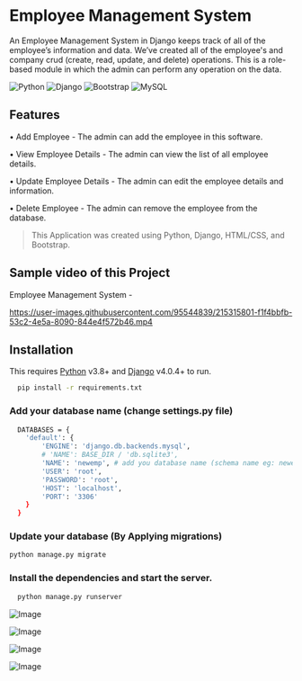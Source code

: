 
# Employee Management System

An Employee Management System in Django keeps track of all of the employee’s information and data. We’ve created all of the employee's and company crud (create, read, update, and delete) operations. This is a role-based module in which the admin can perform any operation on the data.

![Python](https://img.shields.io/badge/python-3670A0?style=for-the-badge&logo=python&logoColor=ffdd54) ![Django](https://img.shields.io/badge/django-%23092E20.svg?style=for-the-badge&logo=django&logoColor=white) ![Bootstrap](https://img.shields.io/badge/bootstrap-%23563D7C.svg?style=for-the-badge&logo=bootstrap&logoColor=white) ![MySQL](https://img.shields.io/badge/mysql-%2300f.svg?style=for-the-badge&logo=mysql&logoColor=white)

## Features

•	Add Employee - The admin can add the employee in this software.

•	View Employee Details - The admin can view the list of all employee details.

•	Update Employee Details - The admin can edit the employee details and information.

•	Delete Employee - The admin can remove the employee from the database.

> This Application was created using Python, Django, HTML/CSS, and Bootstrap.

## Sample video of this Project

Employee Management System -

https://user-images.githubusercontent.com/95544839/215315801-f1f4bbfb-53c2-4e5a-8090-844e4f572b46.mp4

## Installation 

This requires [Python](https://www.python.org/) v3.8+ and [Django](https://www.djangoproject.com/) v4.0.4+ to run.

```bash
  pip install -r requirements.txt
```

### Add your database name (change settings.py file)

```bash
  DATABASES = {
    'default': {
        'ENGINE': 'django.db.backends.mysql',
        # 'NAME': BASE_DIR / 'db.sqlite3',
        'NAME': 'newemp', # add you database name (schema name eg: newemp)
        'USER': 'root',
        'PASSWORD': 'root',
        'HOST': 'localhost',
        'PORT': '3306'
    }
  }
```

### Update your database (By Applying migrations)

```bash
python manage.py migrate
```

### Install the dependencies and start the server.

```bash
  python manage.py runserver
```

![Image](https://github.com/user-attachments/assets/5f7675e4-df4d-41ab-ac64-ced5deac06bc)

![Image](https://github.com/user-attachments/assets/bb7fc603-011e-4183-825a-7170e758c784)

![Image](https://github.com/user-attachments/assets/f8a73b5c-04af-4d9a-8892-e8bf5ecfcc8d)

![Image](https://github.com/user-attachments/assets/1ae222e1-ec87-4382-87cf-b6b8604ed591)

